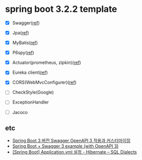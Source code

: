 # spring boot 3.2.2 template

- [x] Swagger([ref](https://springdoc.org/))
- [x] Jpa([ref](https://easywritten.com/post/using-spring-boot-3-with-zipkin/))
- [x] MyBatis([ref](https://mybatis.org/spring-boot-starter/mybatis-spring-boot-autoconfigure/))
- [x] P6spy([ref](https://github.com/gavlyukovskiy/spring-boot-data-source-decorator))
- [x] Actuator(prometheus, zipkin)([ref](https://easywritten.com/post/using-spring-boot-3-with-zipkin/))
- [x] Eureka client([ref](https://cloud.spring.io/spring-cloud-netflix/multi/multi__service_discovery_eureka_clients.html))
- [x] CORS(WebMvcConfigurer)([ref](https://jake-seo-dev.tistory.com/605))
- [ ] CheckStyle(Google)
- [ ] ExceptionHandler
- [ ] Jacoco


## etc
- [Spring Boot 3 버전 Swagger OpenAPI 3 적용과 커스터마이징](https://velog.io/@rurry/Spring-Boot-3-%EB%B2%84%EC%A0%84-Swagger-OpenAPI-3-%EC%A0%81%EC%9A%A9%EA%B3%BC-%EC%BB%A4%EC%8A%A4%ED%84%B0%EB%A7%88%EC%9D%B4%EC%A7%95)
- [Spring Boot + Swagger 3 example (with OpenAPI 3)](https://www.bezkoder.com/spring-boot-swagger-3/)
- [[Spring Boot] Application.yml 설정 - Hibernate – SQL Dialects](https://hermeslog.tistory.com/682)